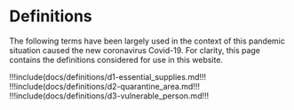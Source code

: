 # Definitions

The following terms have been largely used in the context of this pandemic situation caused the new coronavirus Covid-19. For clarity, this page contains the definitions considered for use in this website. 

!!!include(docs/definitions/d1-essential_supplies.md!!!
!!!include(docs/definitions/d2-quarantine_area.md!!!
!!!include(docs/definitions/d3-vulnerable_person.md!!!
